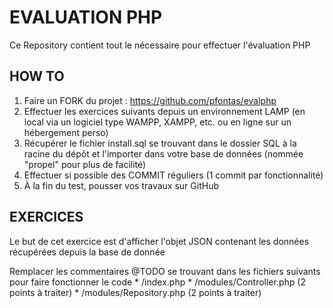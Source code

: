 # EVALUATION PHP

Ce Repository contient tout le nécessaire pour effectuer l'évaluation PHP

## HOW TO

1. Faire un FORK du projet : https://github.com/pfontas/evalphp
2. Effectuer les exercices suivants depuis un environnement LAMP (en local via un logiciel type WAMPP, XAMPP, etc. ou en ligne sur un hébergement perso)
3. Récupérer le fichier install.sql se trouvant dans le dossier SQL à la racine du dépôt et l'importer dans votre base de données (nommée "propel" pour plus de facilité)
4. Effectuer si possible des COMMIT réguliers (1 commit par fonctionnalité)
5. À la fin du test, pousser vos travaux sur GitHub

## EXERCICES

Le but de cet exercice est d'afficher l'objet JSON contenant les données récupérées depuis la base de donnée

Remplacer les commentaires @TODO se trouvant dans les fichiers suivants pour faire fonctionner le code
       * /index.php
       * /modules/Controller.php (2 points à traiter)
       * /modules/Repository.php (2 points à traiter)
